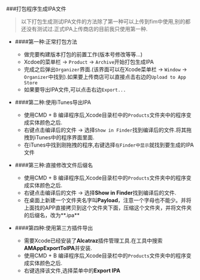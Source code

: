 ###打包程序生成IPA文件
> 以下打包生成测试IPA文件的方法除了第一种可以上传到fim中使用,别的都还没有测试过.正式IPA上传商店的目前我只使用第一种.


- ####第一种:正常打包方法
    - 做完要构建版本打包的前置工作(版本号修改等等...)
    - Xcdoe的菜单栏 -> `Product` -> `Archive`开始打包生成IPA
    - 完成之后弹出`Organizer`界面.(该界面可以在Xcode菜单栏 -> `Window` -> `Organizer`中找到).如果要上传商店可以直接点击右边的`Upload to App Store` 
    - 如果要导出IPA文件,可以点击右边`Export...`
    
- ####第二种:使用iTunes导出IPA
    - 使用CMD + B 编译程序后,Xcode目录栏中的`Products`文件夹中的程序变成实体颜色之后.
    - 右键点击编译后的文件 -> 选择`Show in Finder`找到编译后的文件.将其拖拽到iTunes中的程序界面里面.
    - 在iTunes中找到刚拖拽的程序,右键选择`在Finder中显示`就找到要生成的IPA文件
    
- ####第三种:直接修改文件后缀名
    - 使用CMD + B 编译程序后,Xcode目录栏中的`Products`文件夹中的程序变成实体颜色之后.
    - 右键点击编译后的文件 -> 选择**Show in Finder**找到编译后的文件.
    - 在桌面上新建一个文件夹名字叫**Payload**，注意一个字母也不能少。并将上面找的APP直接拷贝到这个文件夹下面，压缩这个文件夹，并将文件夹的后缀名，改为**.ipa**

- ####第四种:使用第三方插件导出
    - 需要Xcode已经安装了**Alcatraz**插件管理工具.在工具中搜索**AMAppExportToIPA**并安装.
    - 使用CMD + B 编译程序后,Xcode目录栏中的`Products`文件夹中的程序变成实体颜色之后.
    - 右键选择该文件,选择菜单中的**Export IPA** 